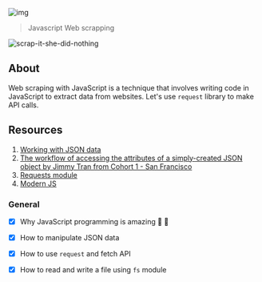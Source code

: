 ![img](https://assets.imaginablefutures.com/media/images/ALX_Logo.max-200x150.png)
 > Javascript Web scrapping

![scrap-it-she-did-nothing](https://media4.giphy.com/media/l0MYM2drW6XPoZnI4/200w.webp?cid=ecf05e477wdbkvriq11rkoyan86fgqica1bovfag5o8a933v&ep=v1_gifs_search&rid=200w.webp&ct=g)

## About
Web scraping with JavaScript is a technique that involves writing code in JavaScript to extract data from websites. Let's use ```request``` library to make API calls. 

## Resources
1. [Working with JSON data](https://developer.mozilla.org/en-US/docs/Learn/JavaScript/Objects/JSON)
2. [The workflow of accessing the attributes of a simply-created JSON object by Jimmy Tran from Cohort 1 - San Francisco](https://medium.com/@vietkieutie/the-workflow-of-accessing-the-attributes-of-a-simply-created-json-object-82a5b33e2319)
3. [Requests module](https://github.com/request/request)
4. [Modern JS](https://github.com/mbeaudru/modern-js-cheatsheet)

### General

* [X] Why JavaScript programming is amazing :exploding_head: :partying_face:
* [X] How to manipulate JSON data
* [X] How to use ```request``` and fetch API
* [X] How to read and write a file using ```fs``` module

